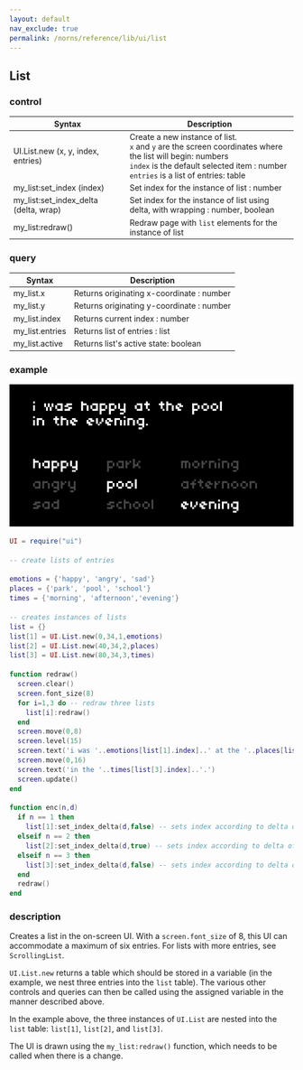 ```yaml
---
layout: default
nav_exclude: true
permalink: /norns/reference/lib/ui/list
---
```


## List

### control

| Syntax                                | Description                                                                                                                                                                                             |
| ------------------------------------- | ------------------------------------------------------------------------------------------------------------------------------------------------------------------------------------------------------- |
| UI.List.new (x, y, index, entries)    | Create a new instance of list.<br>`x` and `y` are the screen coordinates where the list will begin: numbers <br>`index` is the default selected item : number <br>`entries` is a list of entries: table |
| my_list:set_index (index)             | Set index for the instance of list : number                                                                                                                                                             |
| my_list:set_index_delta (delta, wrap) | Set index for the instance of list using delta, with wrapping : number, boolean                                                                                                                         |
| my_list:redraw()                      | Redraw page with `list` elements for the instance of list                                                                                                                                               |

### query

| Syntax          | Description                               |
| --------------- | ----------------------------------------- |
| my_list.x       | Returns originating x-coordinate : number |
| my_list.y       | Returns originating y-coordinate : number |
| my_list.index   | Returns current index : number            |
| my_list.entries | Returns list of entries : list            |
| my_list.active  | Returns list's active state: boolean      |

### example

![](../../../image/reference-images/listexample.gif)

```lua
UI = require("ui")

-- create lists of entries

emotions = {'happy', 'angry', 'sad'}
places = {'park', 'pool', 'school'}
times = {'morning', 'afternoon','evening'}

-- creates instances of lists
list = {}
list[1] = UI.List.new(0,34,1,emotions) 
list[2] = UI.List.new(40,34,2,places)
list[3] = UI.List.new(80,34,3,times)

function redraw()
  screen.clear()
  screen.font_size(8)
  for i=1,3 do -- redraw three lists
    list[i]:redraw()
  end
  screen.move(0,8)
  screen.level(15)
  screen.text('i was '..emotions[list[1].index]..' at the '..places[list[2].index])
  screen.move(0,16)
  screen.text('in the '..times[list[3].index]..'.')
  screen.update()
end

function enc(n,d)
  if n == 1 then
    list[1]:set_index_delta(d,false) -- sets index according to delta of E1, no wrapping
  elseif n == 2 then
    list[2]:set_index_delta(d,true) -- sets index according to delta of E2, with wrapping
  elseif n == 3 then
    list[3]:set_index_delta(d,false) -- sets index according to delta of E2, with no wrapping
  end
  redraw()
end
```

### description

Creates a list in the on-screen UI. With a `screen.font_size` of 8, this UI can accommodate a maximum of six entries. For lists with more entries, see `ScrollingList`.

`UI.List.new` returns a table which should be stored in a variable (in the example, we nest three entries into the `list` table). The various other controls and queries can then be called using the assigned variable in the manner described above.

In the example above, the three instances of `UI.List` are nested into the `list` table: `list[1]`, `list[2]`, and `list[3]`.

The UI is drawn using the `my_list:redraw()` function, which needs to be called when there is a change.
